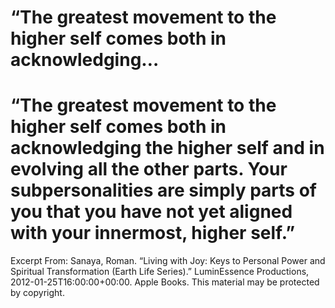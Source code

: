 # “The greatest movement to the higher self comes both in acknowledging…

# “The greatest movement to the higher self comes both in acknowledging the higher self and in evolving all the other parts. Your subpersonalities are simply parts of you that you have not yet aligned with your innermost, higher self.”

Excerpt From: Sanaya, Roman. “Living with Joy: Keys to Personal Power and Spiritual Transformation (Earth Life Series).” LuminEssence Productions, 2012-01-25T16:00:00+00:00. Apple Books. 
This material may be protected by copyright.
